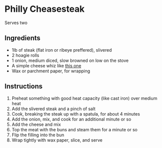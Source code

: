# Philly Cheasesteak

Serves two

## Ingredients

* 1lb of steak (flat iron or ribeye preffered), slivered
* 2 hoagie rolls
* 1 onion, medium diced, slow browned on low on the stove
* A simple cheese whiz like [this one](/recipe/cheese-whiz/)
* Wax or parchment paper, for wrapping

## Instructions

1. Preheat something with good heat capacity (like cast iron) over medium heat
1. Add the slivered steak and a pinch of salt
1. Cook, breaking the steak up with a spatula, for about 4 minutes
1. Add the onion, mix, and cook for an additional minute or so
1. Add the cheese and mix
1. Top the meat with the buns and steam them for a minute or so
1. Flip the filling into the bun
1. Wrap tightly with wax paper, slice, and serve



